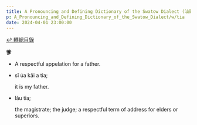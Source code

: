 ```yaml
---
title: A Pronouncing and Defining Dictionary of the Swatow Dialect (汕頭方言音義字典) / tia
p: A_Pronouncing_and_Defining_Dictionary_of_the_Swatow_Dialect/w/tia
date: 2024-04-01 23:00:00
---
```


[↩️ 轉總目錄](/A_Pronouncing_and_Defining_Dictionary_of_the_Swatow_Dialect)


**爹**
- A respectful appelation for a father.

- sĭ úa kâi a tia;

  it is my father.

- lău tia;

  the magistrate; the judge; a respectful term of address for elders or superiors.